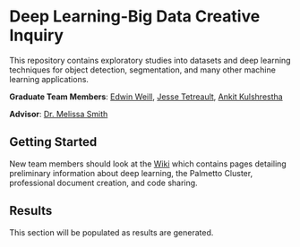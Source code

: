 # Deep Learning-Big Data Creative Inquiry

This repository contains exploratory studies into datasets and deep learning techniques for object detection, segmentation, and many other machine learning applications.

**Graduate Team Members**:
	[Edwin Weill](<mailto:eweill@g.clemson.edu>),
	[Jesse Tetreault](<mailto:jtetrea@g.clemson.edu>),
	[Ankit Kulshrestha](<mailto:akulshr@g.clemson.edu>)

**Advisor**: 
	[Dr. Melissa Smith](http://www.clemson.edu/cecas/departments/ece/faculty_staff/faculty/msmith.html)



## Getting Started

New team members should look at the [Wiki](https://github.com/CUFCTL/dlbd-ci/wiki) which contains pages detailing preliminary information about deep learning, the Palmetto Cluster, professional document creation, and code sharing.

## Results

This section will be populated as results are generated.
